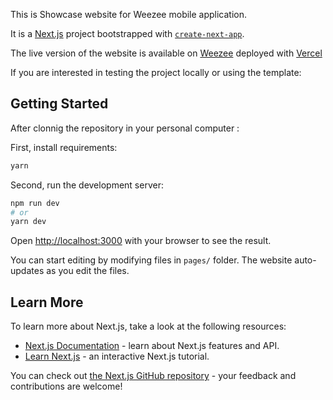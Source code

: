 This is  Showcase website for Weezee mobile application.

It is a [Next.js](https://nextjs.org/) project bootstrapped with [`create-next-app`](https://github.com/vercel/next.js/tree/canary/packages/create-next-app).

The live version of the website is available on [Weezee](https://weezee1.vercel.app/) deployed with [Vercel](https://vercel.com/)


If you are interested in testing the project locally or using the template:
## Getting Started
After clonnig the repository in your personal computer :

First, install requirements:
```bash
yarn
```
Second, run the development server:

```bash
npm run dev
# or
yarn dev
```

Open [http://localhost:3000](http://localhost:3000) with your browser to see the result.

You can start editing by modifying files in `pages/` folder. The website auto-updates as you edit the files.

## Learn More

To learn more about Next.js, take a look at the following resources:

- [Next.js Documentation](https://nextjs.org/docs) - learn about Next.js features and API.
- [Learn Next.js](https://nextjs.org/learn) - an interactive Next.js tutorial.

You can check out [the Next.js GitHub repository](https://github.com/vercel/next.js/) - your feedback and contributions are welcome!
